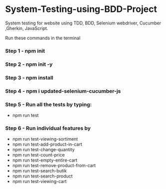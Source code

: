 # System-Testing-using-BDD-Project
System testing for website using TDD, BDD, Selenium webdriver, Cucumber ,Gherkin, JavaScript.

Run these commands in the terminal

### Step 1 - npm init

### Step 2 - npm init -y

### Step 3 - npm install

### Step 4 - npm i updated-selenium-cucumber-js

### Step 5 - Run all the tests by typing:
* npm run test

### Step 6 - Run individual features by 
* npm run test-viewing-sortiment
* npm run test-add-product-in-cart
* npm run test-change-quantity
* npm run test-count-price
* npm run test-empty-entire-cart
* npm run test-remove-product-from-cart
* npm run test-search-butik
* npm run test-search-product
* npm run test-viewing-cart